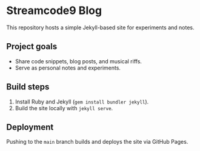 # Streamcode9 Blog

This repository hosts a simple Jekyll-based site for experiments and notes.

## Project goals
- Share code snippets, blog posts, and musical riffs.
- Serve as personal notes and experiments.

## Build steps
1. Install Ruby and Jekyll (`gem install bundler jekyll`).
2. Build the site locally with `jekyll serve`.

## Deployment
Pushing to the `main` branch builds and deploys the site via GitHub Pages.

